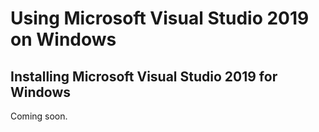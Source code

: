 # Using Microsoft Visual Studio 2019 on Windows
## Installing Microsoft Visual Studio 2019 for Windows
Coming soon.